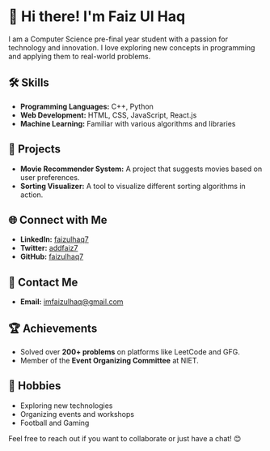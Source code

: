# 👋 Hi there! I'm Faiz Ul Haq

I am a Computer Science pre-final year student with a passion for technology and innovation. I love exploring new concepts in programming and applying them to real-world problems.

## 🛠️ Skills
- **Programming Languages:** C++, Python
- **Web Development:** HTML, CSS, JavaScript, React.js
- **Machine Learning:** Familiar with various algorithms and libraries

## 📂 Projects
- **Movie Recommender System:** A project that suggests movies based on user preferences.
- **Sorting Visualizer:** A tool to visualize different sorting algorithms in action.

## 🌐 Connect with Me
- **LinkedIn:** [faizulhaq7](https://www.linkedin.com/in/faizulhaq7)
- **Twitter:** [addfaiz7](https://twitter.com/addfaiz7)
- **GitHub:** [faizulhaq7](https://github.com/faizulhaq7)

## 📧 Contact Me
- **Email:** [imfaizulhaq@gmail.com](mailto:imfaizulhaq@gmail.com)

## 🏆 Achievements
- Solved over **200+ problems** on platforms like LeetCode and GFG.
- Member of the **Event Organizing Committee** at NIET.

## 🎯 Hobbies
- Exploring new technologies
- Organizing events and workshops
- Football and Gaming

Feel free to reach out if you want to collaborate or just have a chat! 😊
